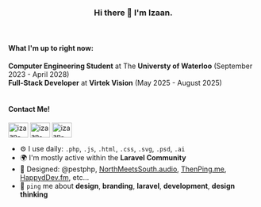 <div align="center">
  <h3>Hi there 👋 I'm Izaan.</h3>
</div>
<br>

#### What I'm up to right now:<br>
**Computer Engineering Student** at The **Universty of Waterloo** (September 2023 - April 2028)<br>
**Full-Stack Developer** at **Virtek Vision** (May 2025 - August 2025)<br>
<br>

#### Contact Me!<br>
<p align="left">
<a href="https://www.linkedin.com/in/izaanq/" target="blank"><img align="center" src="https://raw.githubusercontent.com/rahuldkjain/github-profile-readme-generator/master/src/images/icons/Social/linked-in-alt.svg" alt="izaan-qaiser-linkedin" height="30" width="40" /></a>
<a href="mailto:i2qaiser@uwaterloo.ca" target="blank"><img align="center" src="https://raw.githubusercontent.com/maurodesouza/profile-readme-generator/master/src/assets/icons/social/microsoft-outlook/default.svg" alt="izaan-qaiser-email" height="30" width="40" /></a>
<a href="https://www.instagram.com/izaan.qaiser/" target="blank"><img align="center" src="https://raw.githubusercontent.com/rahuldkjain/github-profile-readme-generator/master/src/images/icons/Social/instagram.svg" alt="izaan-qaiser-instagram" height="30" width="40" /></a>

- ⚙️ I use daily: `.php`, `.js`, `.html`, `.css`, `.svg`, `.psd`, `.ai`
- 🌍 I'm mostly active within the **Laravel Community**
- 💅 Designed: @pestphp, [NorthMeetsSouth.audio](https://www.northmeetssouth.audio), [ThenPing.me](https://thenping.me), [HappydDev.fm](https://www.happydev.fm), etc…
- 💬 `ping` me about **design**, **branding**, **laravel**, **development**, **design thinking**
